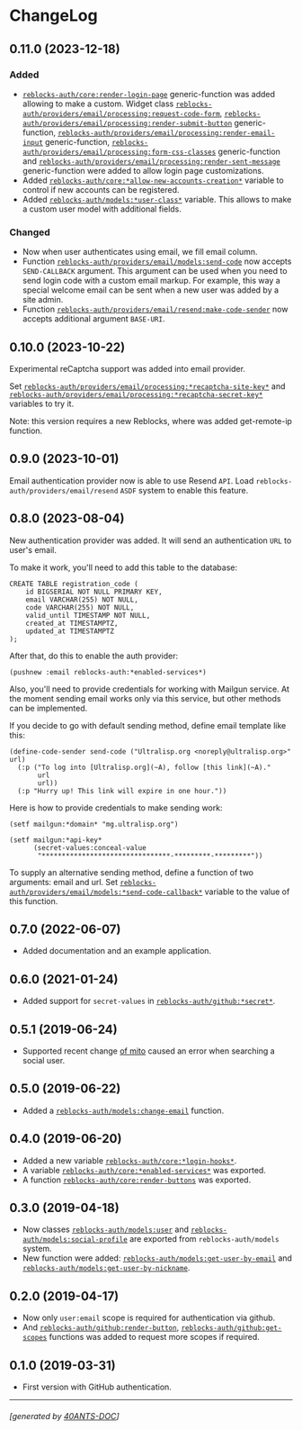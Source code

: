 <a id="x-28REBLOCKS-AUTH-DOCS-2FCHANGELOG-3A-40CHANGELOG-2040ANTS-DOC-2FLOCATIVES-3ASECTION-29"></a>

# ChangeLog

<a id="x-28REBLOCKS-AUTH-DOCS-2FCHANGELOG-3A-3A-7C0-2E11-2E0-7C-2040ANTS-DOC-2FLOCATIVES-3ASECTION-29"></a>

## 0.11.0 (2023-12-18)

<a id="added"></a>

### Added

* [`reblocks-auth/core:render-login-page`][5588] generic-function was added allowing to make a custom.
  Widget class [`reblocks-auth/providers/email/processing:request-code-form`][a366], [`reblocks-auth/providers/email/processing:render-submit-button`][1fdc] generic-function, [`reblocks-auth/providers/email/processing:render-email-input`][fc5a] generic-function, [`reblocks-auth/providers/email/processing:form-css-classes`][11c6] generic-function and [`reblocks-auth/providers/email/processing:render-sent-message`][e8ad] generic-function were added to allow login page customizations.
* Added [`reblocks-auth/core:*allow-new-accounts-creation*`][89ea] variable to control if new accounts can be registered.
* Added [`reblocks-auth/models:*user-class*`][9da0] variable. This allows to make a custom user model with additional fields.

<a id="changed"></a>

### Changed

* Now when user authenticates using email, we fill email column.
* Function [`reblocks-auth/providers/email/models:send-code`][0ce2] now accepts `SEND-CALLBACK` argument. This argument can be used when you need to send login code with a custom email markup. For example, this way a special welcome email can be sent when a new user was added by a site admin.
* Function [`reblocks-auth/providers/email/resend:make-code-sender`][4fbd] now accepts additional argument `BASE-URI`.

<a id="x-28REBLOCKS-AUTH-DOCS-2FCHANGELOG-3A-3A-7C0-2E10-2E0-7C-2040ANTS-DOC-2FLOCATIVES-3ASECTION-29"></a>

## 0.10.0 (2023-10-22)

Experimental reCaptcha support was added into email provider.

Set [`reblocks-auth/providers/email/processing:*recaptcha-site-key*`][c547]
and [`reblocks-auth/providers/email/processing:*recaptcha-secret-key*`][6c07]
variables to try it.

Note: this version requires a new Reblocks, where was added get-remote-ip function.

<a id="x-28REBLOCKS-AUTH-DOCS-2FCHANGELOG-3A-3A-7C0-2E9-2E0-7C-2040ANTS-DOC-2FLOCATIVES-3ASECTION-29"></a>

## 0.9.0 (2023-10-01)

Email authentication provider now is able to use Resend `API`. Load `reblocks-auth/providers/email/resend` `ASDF` system to enable this feature.

<a id="x-28REBLOCKS-AUTH-DOCS-2FCHANGELOG-3A-3A-7C0-2E8-2E0-7C-2040ANTS-DOC-2FLOCATIVES-3ASECTION-29"></a>

## 0.8.0 (2023-08-04)

New authentication provider was added. It will send an authentication `URL` to user's email.

To make it work, you'll need to add this table to the database:

```
CREATE TABLE registration_code (
    id BIGSERIAL NOT NULL PRIMARY KEY,
    email VARCHAR(255) NOT NULL,
    code VARCHAR(255) NOT NULL,
    valid_until TIMESTAMP NOT NULL,
    created_at TIMESTAMPTZ,
    updated_at TIMESTAMPTZ
);
```
After that, do this to enable the auth provider:

```
(pushnew :email reblocks-auth:*enabled-services*)
```
Also, you'll need to provide credentials for working with Mailgun service. At the moment
sending email works only via this service, but other methods can be implemented.

If you decide to go with default sending method, define email template like this:

```
(define-code-sender send-code ("Ultralisp.org <noreply@ultralisp.org>" url)
  (:p ("To log into [Ultralisp.org](~A), follow [this link](~A)."
       url
       url))
  (:p "Hurry up! This link will expire in one hour."))
```
Here is how to provide credentials to make sending work:

```
(setf mailgun:*domain* "mg.ultralisp.org")

(setf mailgun:*api-key*
      (secret-values:conceal-value
       "********************************-*********-*********"))
```
To supply an alternative sending method, define a function of two arguments: email and url.
Set [`reblocks-auth/providers/email/models:*send-code-callback*`][342f] variable to the value
of this function.

<a id="x-28REBLOCKS-AUTH-DOCS-2FCHANGELOG-3A-3A-7C0-2E7-2E0-7C-2040ANTS-DOC-2FLOCATIVES-3ASECTION-29"></a>

## 0.7.0 (2022-06-07)

* Added documentation and an example application.

<a id="x-28REBLOCKS-AUTH-DOCS-2FCHANGELOG-3A-3A-7C0-2E6-2E0-7C-2040ANTS-DOC-2FLOCATIVES-3ASECTION-29"></a>

## 0.6.0 (2021-01-24)

* Added support for `secret-values` in [`reblocks-auth/github:*secret*`][d659].

<a id="x-28REBLOCKS-AUTH-DOCS-2FCHANGELOG-3A-3A-7C0-2E5-2E1-7C-2040ANTS-DOC-2FLOCATIVES-3ASECTION-29"></a>

## 0.5.1 (2019-06-24)

* Supported recent change [of mito][fd4e]
caused an error when searching a social user.

<a id="x-28REBLOCKS-AUTH-DOCS-2FCHANGELOG-3A-3A-7C0-2E5-2E0-7C-2040ANTS-DOC-2FLOCATIVES-3ASECTION-29"></a>

## 0.5.0 (2019-06-22)

* Added a [`reblocks-auth/models:change-email`][f951] function.

<a id="x-28REBLOCKS-AUTH-DOCS-2FCHANGELOG-3A-3A-7C0-2E4-2E0-7C-2040ANTS-DOC-2FLOCATIVES-3ASECTION-29"></a>

## 0.4.0 (2019-06-20)

* Added a new variable [`reblocks-auth/core:*login-hooks*`][0e88].
* A variable [`reblocks-auth/core:*enabled-services*`][ac4c] was exported.
* A function [`reblocks-auth/core:render-buttons`][69ac] was exported.

<a id="x-28REBLOCKS-AUTH-DOCS-2FCHANGELOG-3A-3A-7C0-2E3-2E0-7C-2040ANTS-DOC-2FLOCATIVES-3ASECTION-29"></a>

## 0.3.0 (2019-04-18)

* Now classes [`reblocks-auth/models:user`][05f7] and [`reblocks-auth/models:social-profile`][d9d6] are exported from `reblocks-auth/models` system.
* New function were added: [`reblocks-auth/models:get-user-by-email`][85b4] and [`reblocks-auth/models:get-user-by-nickname`][6ced].

<a id="x-28REBLOCKS-AUTH-DOCS-2FCHANGELOG-3A-3A-7C0-2E2-2E0-7C-2040ANTS-DOC-2FLOCATIVES-3ASECTION-29"></a>

## 0.2.0 (2019-04-17)

* Now only `user:email` scope is required for authentication
  via github.
* And [`reblocks-auth/github:render-button`][b194], [`reblocks-auth/github:get-scopes`][e605]
  functions was added to request more scopes if required.

<a id="x-28REBLOCKS-AUTH-DOCS-2FCHANGELOG-3A-3A-7C0-2E1-2E0-7C-2040ANTS-DOC-2FLOCATIVES-3ASECTION-29"></a>

## 0.1.0 (2019-03-31)

* First version with GitHub authentication.


[89ea]: https://40ants.com/reblocks-auth/#x-28REBLOCKS-AUTH-2FCORE-3A-2AALLOW-NEW-ACCOUNTS-CREATION-2A-20-28VARIABLE-29-29
[ac4c]: https://40ants.com/reblocks-auth/#x-28REBLOCKS-AUTH-2FCORE-3A-2AENABLED-SERVICES-2A-20-28VARIABLE-29-29
[0e88]: https://40ants.com/reblocks-auth/#x-28REBLOCKS-AUTH-2FCORE-3A-2ALOGIN-HOOKS-2A-20-28VARIABLE-29-29
[69ac]: https://40ants.com/reblocks-auth/#x-28REBLOCKS-AUTH-2FCORE-3ARENDER-BUTTONS-20FUNCTION-29
[5588]: https://40ants.com/reblocks-auth/#x-28REBLOCKS-AUTH-2FCORE-3ARENDER-LOGIN-PAGE-20GENERIC-FUNCTION-29
[d659]: https://40ants.com/reblocks-auth/#x-28REBLOCKS-AUTH-2FGITHUB-3A-2ASECRET-2A-20-28VARIABLE-29-29
[e605]: https://40ants.com/reblocks-auth/#x-28REBLOCKS-AUTH-2FGITHUB-3AGET-SCOPES-20FUNCTION-29
[b194]: https://40ants.com/reblocks-auth/#x-28REBLOCKS-AUTH-2FGITHUB-3ARENDER-BUTTON-20FUNCTION-29
[9da0]: https://40ants.com/reblocks-auth/#x-28REBLOCKS-AUTH-2FMODELS-3A-2AUSER-CLASS-2A-20-28VARIABLE-29-29
[f951]: https://40ants.com/reblocks-auth/#x-28REBLOCKS-AUTH-2FMODELS-3ACHANGE-EMAIL-20FUNCTION-29
[85b4]: https://40ants.com/reblocks-auth/#x-28REBLOCKS-AUTH-2FMODELS-3AGET-USER-BY-EMAIL-20FUNCTION-29
[6ced]: https://40ants.com/reblocks-auth/#x-28REBLOCKS-AUTH-2FMODELS-3AGET-USER-BY-NICKNAME-20FUNCTION-29
[d9d6]: https://40ants.com/reblocks-auth/#x-28REBLOCKS-AUTH-2FMODELS-3ASOCIAL-PROFILE-20CLASS-29
[05f7]: https://40ants.com/reblocks-auth/#x-28REBLOCKS-AUTH-2FMODELS-3AUSER-20CLASS-29
[342f]: https://40ants.com/reblocks-auth/#x-28REBLOCKS-AUTH-2FPROVIDERS-2FEMAIL-2FMODELS-3A-2ASEND-CODE-CALLBACK-2A-20-28VARIABLE-29-29
[0ce2]: https://40ants.com/reblocks-auth/#x-28REBLOCKS-AUTH-2FPROVIDERS-2FEMAIL-2FMODELS-3ASEND-CODE-20FUNCTION-29
[6c07]: https://40ants.com/reblocks-auth/#x-28REBLOCKS-AUTH-2FPROVIDERS-2FEMAIL-2FPROCESSING-3A-2ARECAPTCHA-SECRET-KEY-2A-20-28VARIABLE-29-29
[c547]: https://40ants.com/reblocks-auth/#x-28REBLOCKS-AUTH-2FPROVIDERS-2FEMAIL-2FPROCESSING-3A-2ARECAPTCHA-SITE-KEY-2A-20-28VARIABLE-29-29
[11c6]: https://40ants.com/reblocks-auth/#x-28REBLOCKS-AUTH-2FPROVIDERS-2FEMAIL-2FPROCESSING-3AFORM-CSS-CLASSES-20GENERIC-FUNCTION-29
[fc5a]: https://40ants.com/reblocks-auth/#x-28REBLOCKS-AUTH-2FPROVIDERS-2FEMAIL-2FPROCESSING-3ARENDER-EMAIL-INPUT-20GENERIC-FUNCTION-29
[e8ad]: https://40ants.com/reblocks-auth/#x-28REBLOCKS-AUTH-2FPROVIDERS-2FEMAIL-2FPROCESSING-3ARENDER-SENT-MESSAGE-20GENERIC-FUNCTION-29
[1fdc]: https://40ants.com/reblocks-auth/#x-28REBLOCKS-AUTH-2FPROVIDERS-2FEMAIL-2FPROCESSING-3ARENDER-SUBMIT-BUTTON-20GENERIC-FUNCTION-29
[a366]: https://40ants.com/reblocks-auth/#x-28REBLOCKS-AUTH-2FPROVIDERS-2FEMAIL-2FPROCESSING-3AREQUEST-CODE-FORM-20CLASS-29
[4fbd]: https://40ants.com/reblocks-auth/#x-28REBLOCKS-AUTH-2FPROVIDERS-2FEMAIL-2FRESEND-3AMAKE-CODE-SENDER-20FUNCTION-29
[fd4e]: https://github.com/fukamachi/mito/commit/be0ea57df921aa1beb2045b50a8c2e2e4f8b8955

* * *
###### [generated by [40ANTS-DOC](https://40ants.com/doc/)]

